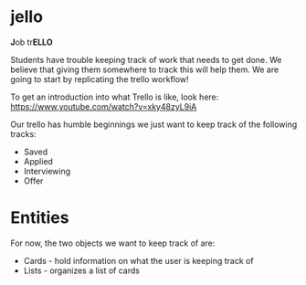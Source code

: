 # jello
**J**ob tr**ELLO**

Students have trouble keeping track of work that needs to get done. We believe that giving them somewhere to track this will help them. We are going to start by replicating the trello workflow!

To get an introduction into what Trello is like, look here: https://www.youtube.com/watch?v=xky48zyL9iA

Our trello has humble beginnings we just want to keep track of the following tracks:
* Saved
* Applied
* Interviewing
* Offer

# Entities
For now, the two objects we want to keep track of are:
* Cards - hold information on what the user is keeping track of
* Lists - organizes a list of cards

